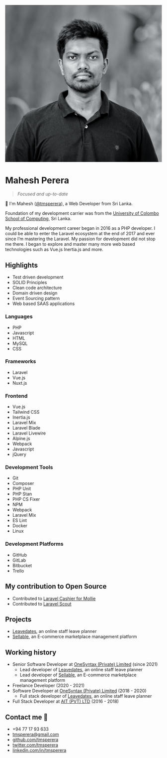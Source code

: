 ![Me](/docs/assets/images/me.jpeg)

# Mahesh Perera
> _Focused and up-to-date_

👋 I'm Mahesh ([@tmsperera](https://twitter.com/tmsperera/)), a Web Developer from Sri Lanka. 

Foundation of my development carrier was from the [University of Colombo School of Computing](https://ucsc.cmb.ac.lk/), Sri Lanka.

My professional development career began in 2016 as a PHP developer. I could be able to enter the Laravel ecosystem at the end of 2017 and ever since I’m mastering the Laravel. My passion for development did not stop me there. I began to explore and master many more web based technologies such as Vue.js Inertia.js and more.

## Highlights
- Test driven development
- SOLID Principles
- Clean code architecture
- Domain driven design 
- Event Sourcing pattern
- Web based SAAS applications

### Languages
- PHP
- Javascript
- HTML
- MySQL
- CSS

### Frameworks
- Laravel
- Vue.js
- Nuxt.js

### Frontend
- Vue.js
- Tailwind CSS
- Inertia.js
- Laravel Mix
- Laravel Blade
- Laravel Livewire
- Alpine.js
- Webpack
- Javascript
- jQuery

### Development Tools
- Git
- Composer
- PHP Unit
- PHP Stan
- PHP CS Fixer
- NPM
- Webpack
- Laravel Mix
- ES Lint
- Docker
- Linux

### Development Platforms
- GitHub
- GitLab
- Bitbucket
- Trello

## My contribution to Open Source
- Contributed to [Laravel Cashier for Mollie](https://github.com/mollie/laravel-cashier-mollie/)
- Contributed to [Laravel Scout](https://github.com/laravel/scout/)

## Projects
- [Leavedates](https://www.leavedates.com/), an online staff leave planner
- [Sellable](https://sellable.app/), an E-commerce marketplace management platform

## Working history
- Senior Software Developer at [OneSyntax (Private) Limited](https://www.onesyntax.com/) (since 2021)
  - Lead developer of [Leavedates](https://www.leavedates.com/), an online staff leave planner
  - Lead developer of [Sellable](https://sellable.app/), an E-commerce marketplace management platform
- Freelance Developer (2020 - 2021)
- Software Developer at [OneSyntax (Private) Limited](https://www.onesyntax.com/) (2018 - 2020)
  - Full stack developer of [Leavedates](https://www.leavedates.com/), an online staff leave planner
- Full Stack Developer at [AIT (PVT) LTD](https://www.facebook.com/aitlab.lk/) (2016 - 2018)

## Contact me 🤙
- +94 77 17 93 633
- tmsperera@gmail.com
- [github.com/tmsperera](https://github.com/tmsperera/)
- [twitter.com/tmsperera](https://twitter.com/tmsperera/)
- [linkedin.com/in/tmsperera](https://www.linkedin.com/in/tmsperera/)
